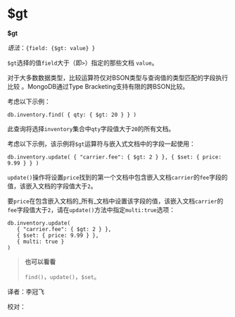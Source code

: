 # $gt

**$gt**

_语法_：`{field: {$gt: value} }`

`$gt`选择的值`field`大于（即`>`）指定的那些文档 `value`。

对于大多数数据类型，比较运算符仅对BSON类型与查询值的类型匹配的字段执行比较 。MongoDB通过Type Bracketing支持有限的跨BSON比较。

考虑以下示例：

```text
db.inventory.find( { qty: { $gt: 20 } } )
```

此查询将选择`inventory`集合中`qty`字段值大于`20`的所有文档。

考虑以下示例，该示例将`$gt`运算符与嵌入式文档中的字段一起使用：

```text
db.inventory.update( { "carrier.fee": { $gt: 2 } }, { $set: { price: 9.99 } } )
```

`update()`操作将设置`price`找到的第一个文档中包含嵌入文档`carrier`的`fee`字段的值，该嵌入文档的字段值大于`2`。

要`price`在包含嵌入文档的_所有_文档中设置该字段的值，该嵌入文档`carrier`的`fee`字段值大于`2`，请在`update()`方法中指定`multi:true`选项：

```text
db.inventory.update(
   { "carrier.fee": { $gt: 2 } },
   { $set: { price: 9.99 } },
   { multi: true }
)
```

> **也可以看看**
>
> `find()`，`update()`，`$set`。

译者：李冠飞

校对：


